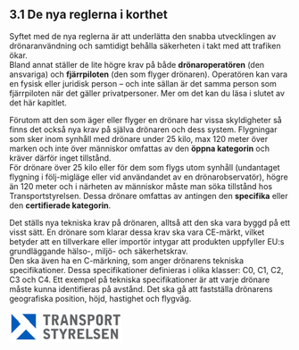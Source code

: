 ## 3.1 De nya reglerna i korthet

Syftet med de nya reglerna är att underlätta den snabba utvecklingen av drönaranvändning och samtidigt behålla säkerheten i takt med att trafiken ökar.  
Bland annat ställer de lite högre krav på både **drönaroperatören** (den ansvariga) och **fjärrpiloten** (den som flyger drönaren). Operatören kan vara en fysisk eller juridisk person – och inte sällan är det samma person som fjärrpiloten när det gäller privatpersoner. Mer om det kan du läsa i slutet av det här kapitlet.

Förutom att den som äger eller flyger en drönare har vissa skyldigheter så finns det också nya krav på själva drönaren och dess system. Flygningar som sker inom synhåll med drönare
under 25 kilo, max 120 meter över marken och inte över människor omfattas av den **öppna kategorin** och kräver därför inget tillstånd.  
För drönare över 25 kilo eller för dem som flygs utom synhåll (undantaget flygning i följ-migläge eller vid användandet av en drönarobservatör), högre än 120 meter och i närheten av människor måste man söka tillstånd hos Transportstyrelsen. Dessa drönare omfattas av antingen den **specifika** eller den **certifierade kategorin**.

Det ställs nya tekniska krav på drönaren, alltså att den ska vara byggd på ett visst sätt. En drönare som klarar dessa krav ska vara CE-märkt, vilket betyder att en tillverkare eller importör intygar att produkten uppfyller EU:s grundläggande hälso-, miljö- och säkerhetskrav.  
Den ska även ha en C-märkning, som anger drönarens tekniska specifikationer. Dessa specifikationer definieras i olika klasser: C0, C1, C2, C3 och C4. Ett exempel på tekniska specifikationer är att varje drönare måste kunna identifieras på avstånd. Det ska gå att fastställa drönarens geografiska position, höjd, hastighet och flygväg.

![Transport Styrelsen](./images/Logga.png)
